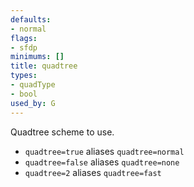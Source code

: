 ```yaml
---
defaults:
- normal
flags:
- sfdp
minimums: []
title: quadtree
types:
- quadType
- bool
used_by: G
---
```

Quadtree scheme to use.

* `quadtree=true` aliases `quadtree=normal`
* `quadtree=false` aliases `quadtree=none`
* `quadtree=2` aliases `quadtree=fast`
